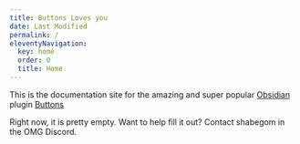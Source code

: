 ```yaml
---
title: Buttons Loves you
date: Last Modified
permalink: /
eleventyNavigation:
  key: home
  order: 0
  title: Home
---
```

This is the documentation site for the amazing and super popular [Obsidian](https://obisidian.md) plugin [Buttons](https://github.com/shabegom/buttons)

Right now, it is pretty empty. Want to help fill it out? Contact shabegom in the
OMG Discord.